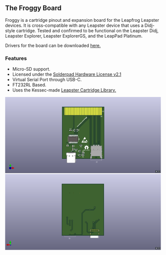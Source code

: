 ## The Froggy Board
Froggy is a cartridge pinout and expansion board for the Leapfrog Leapster devices. It is cross-compatible with any Leapster device that uses a Didj-style cartridge. Tested and confirmed to be functional on the Leapster Didj, Leapster Explorer, Leapster ExplorerGS, and the LeapPad Platinum.

Drivers for the board can be downloaded [here.](https://www.ftdichip.com/Drivers/VCP.htm)

### Features
- Micro-SD support.
- Licensed under the [Solderpad Hardware License v2.1](https://solderpad.org/licenses/SHL-2.1/)
- Virtual Serial Port through USB-C.
- FT232RL Based.
- Uses the Kessec-made [Leapster Cartridge Library.](https://github.com/kessec/leapster-cart)

![3D Model Front](images/froggy.png)
![3D Model Back](images/froggy-back.png)
